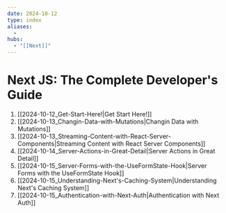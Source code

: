 ```yaml
---
date: 2024-10-12
type: index
aliases:
  -
hubs:
  - "[[Next]]"
---
```


# Next JS: The Complete Developer's Guide

1. [[2024-10-12_Get-Start-Here!|Get Start Here!]]
2. [[2024-10-13_Changin-Data-with-Mutations|Changin Data with Mutations]]
3. [[2024-10-13_Streaming-Content-with-React-Server-Components|Streaming Content with React Server Components]]
4. [[2024-10-14_Server-Actions-in-Great-Detail|Server Actions in Great Detail]]
5. [[2024-10-15_Server-Forms-with-the-UseFormState-Hook|Server Forms with the UseFormState Hook]]
6. [[2024-10-15_Understanding-Next's-Caching-System|Understanding Next's Caching System]]
7. [[2024-10-15_Authentication-with-Next-Auth|Authentication with Next Auth]]

